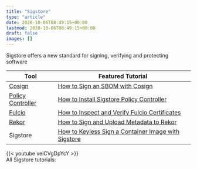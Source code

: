 ```yaml
---
title: "Sigstore"
type: "article"
date: 2020-10-06T08:49:15+00:00
lastmod: 2020-10-06T08:49:15+00:00
draft: false
images: []
---
```


Sigstore offers a new standard for signing, verifying and protecting software

| Tool                      | Featured Tutorial                                                      |
| ------------------------------- | ------------------------------------------------------------------------- |
| [Cosign](cosign) | [How to Sign an SBOM with Cosign](cosign/how-to-sign-an-sbom-with-cosign/) |
| [Policy Controller](policy-controller) | [How to Install Sigstore Policy Controller](policy-controller/how-to-install-policy-controller) |
| [Fulcio](fulcio) | [How to Inspect and Verify Fulcio Certificates](fulcio/how-to-inspect-and-verify-fulcio-certificates/) |
| [Rekor](rekor) | [How to Sign and Upload Metadata to Rekor](rekor/how-to-sign-and-upload-metadata-to-rekor/) |
| Sigstore | [How to Keyless Sign a Container Image with Sigstore](how-to-keyless-sign-a-container-with-sigstore/) |

{{< youtube veiCVgDpYcY >}}
<br>
All Sigstore tutorials:

